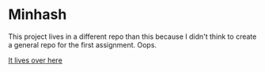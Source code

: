 # Minhash

This project lives in a different repo than this because I didn't think to create a general repo for the first assignment. Oops.

[It lives over here](github.com/andey-robins/minhash)